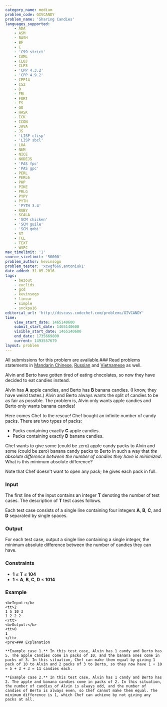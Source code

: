 ```yaml
---
category_name: medium
problem_code: GIVCANDY
problem_name: 'Sharing Candies'
languages_supported:
    - ADA
    - ASM
    - BASH
    - BF
    - C
    - 'C99 strict'
    - CAML
    - CLOJ
    - CLPS
    - 'CPP 4.3.2'
    - 'CPP 4.9.2'
    - CPP14
    - CS2
    - D
    - ERL
    - FORT
    - FS
    - GO
    - HASK
    - ICK
    - ICON
    - JAVA
    - JS
    - 'LISP clisp'
    - 'LISP sbcl'
    - LUA
    - NEM
    - NICE
    - NODEJS
    - 'PAS fpc'
    - 'PAS gpc'
    - PERL
    - PERL6
    - PHP
    - PIKE
    - PRLG
    - PYPY
    - PYTH
    - 'PYTH 3.4'
    - RUBY
    - SCALA
    - 'SCM chicken'
    - 'SCM guile'
    - 'SCM qobi'
    - ST
    - TCL
    - TEXT
    - WSPC
max_timelimit: '1'
source_sizelimit: '50000'
problem_author: kevinsogo
problem_tester: 'xcwgf666,antoniuk1'
date_added: 31-05-2016
tags:
    - bezout
    - euclids
    - gcd
    - kevinsogo
    - linear
    - simple
    - snckpa16
editorial_url: 'http://discuss.codechef.com/problems/GIVCANDY'
time:
    view_start_date: 1465140600
    submit_start_date: 1465140600
    visible_start_date: 1465140600
    end_date: 1735669800
    current: 1493557679
layout: problem
---
```

All submissions for this problem are available.### Read problems statements in [Mandarin Chinese](/download/translated/SNCKPA16/mandarin/GIVCANDY.pdf), [Russian](/download/translated/SNCKPA16/russian/GIVCANDY.pdf) and [Vietnamese](/download/translated/SNCKPA16/vietnamese/GIVCANDY.pdf) as well.

Alvin and Berto have gotten tired of eating chocolates, so now they have decided to eat candies instead.

Alvin has **A** apple candies, and Berto has **B** banana candies. (I know, they have weird tastes.) Alvin and Berto always wants the split of candies to be as fair as possible. The problem is, Alvin only wants apple candies and Berto only wants banana candies!

Here comes Chef to the rescue! Chef bought an infinite number of candy packs. There are two types of packs:

- Packs containing exactly **C** apple candies.
- Packs containing exactly **D** banana candies.
 
Chef wants to give some (could be zero) apple candy packs to Alvin and some (could be zero) banana candy packs to Berto in such a way that _the absolute difference between the number of candies they have is minimized_. What is this minimum absolute difference?

Note that Chef doesn't want to open any pack; he gives each pack in full.

### Input

The first line of the input contains an integer **T** denoting the number of test cases. The description of **T** test cases follows.

Each test case consists of a single line containing four integers **A**, **B**, **C**, and **D** separated by single spaces.

### Output

For each test case, output a single line containing a single integer, the minimum absolute difference between the number of candies they can have.

### Constraints

- **1** ≤ **T** ≤ **104**
- **1** ≤ **A**, **B**, **C**, **D** ≤ **1014**
 
### Example

 ```
<b>Input:</b>
<tt>2
1 5 10 3
1 2 2 2
</tt>
<b>Output:</b>
<tt>0
1
</tt>
<pre>### Explanation

**Example case 1.** In this test case, Alvin has 1 candy and Berto has 5. The apple candies come in packs of 10, and the banana ones come in packs of 3. In this situation, Chef can make them equal by giving 1 pack of 10 to Alvin and 2 packs of 3 to Berto, so they now have 1 + 10 = 5 + 3 + 3 = 11 candies each.

**Example case 2.** In this test case, Alvin has 1 candy and Berto has 2. The apple and banana candies come in packs of 2. In this situation, the number of candies of Alvin is always odd, and the number of candies of Berto is always even, so Chef cannot make them equal. The minimum difference is 1, which Chef can achieve by not giving any packs at all.
